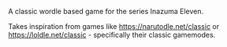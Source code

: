 A classic wordle based game for the series Inazuma Eleven.

Takes inspiration from games like https://narutodle.net/classic or https://loldle.net/classic - specifically their classic gamemodes. 